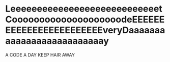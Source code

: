 # **LeeeeeeeeeeeeeeeeeeeeeeeeeeeetCoooooooooooooooooooodeEEEEEEEEEEEEEEEEEEEEEEEEveryDaaaaaaaaaaaaaaaaaaaaaaaaaay**


A CODE A DAY KEEP HAIR AWAY
